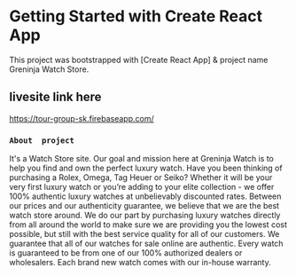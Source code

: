 # Getting Started with Create React App

This project was bootstrapped with [Create React App] & project name Greninja Watch Store.

## livesite link here
https://tour-group-sk.firebaseapp.com/

### `About  project`

It's a Watch Store site.
Our goal and mission here at Greninja Watch is to help you find and own the perfect luxury watch.
Have you been thinking of purchasing a Rolex, Omega, Tag Heuer or Seiko? Whether it will be your very first luxury watch or you’re adding to your elite collection - we offer 100% authentic luxury watches at unbelievably discounted rates.
Between our prices and our authenticity guarantee, we believe that we are the best watch store around.
We do our part by purchasing luxury watches directly from all around the world to make sure we are providing you the lowest cost possible, but still with the best service quality for all of our customers. We guarantee that all of our watches for sale online are authentic. Every watch is guaranteed to be from one of our 100% authorized dealers or wholesalers. Each brand new watch comes with our in-house warranty.


